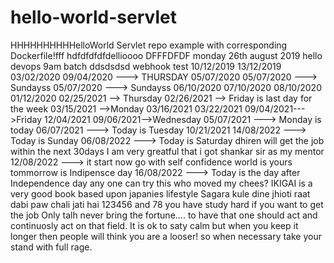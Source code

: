 # hello-world-servlet
HHHHHHHHHHelloWorld Servlet repo example with corresponding Dockerfile!fff
hdfdfdfdfdellioooo
DFFFDFDF
monday 26th august 2019 
hello
devops 9am batch
ddsdsdsd
webhook test
10/12/2019
13/12/2019
03/02/2020
09/04/2020 ---> THURSDAY
05/07/2020
05/07/2020 ---> Sundayss
05/07/2020 ---> Sundayss
06/10/2020
07/10/2020
08/10/2020
01/12/2020
02/25/2021 --> Thursday
02/26/2021 --> Friday is last day for the week
03/15/2021 -->Monday
03/16/2021
03/22/2021
09/04/2021--->Friday
12/04/2021
09/06/2021-->Wednesday
05/07/2021 ---> Monday is today
06/07/2021 ---> Today is Tuesday
10/21/2021
14/08/2022 ---> Today is Sunday
06/08/2022 ---> Today is Saturday
dhiren will get the job within the next 30days
I am very greatful that i got shankar sir as my mentor
12/08/2022 ---> it start now 
go with self confidence world is yours
tommorrow is Indipensce day
16/08/2022 ---> Today is the day after Independence day 
any one can try this
who moved my chees?
IKIGAI is a very good book based upon japanies lifestyle
Sagara kule dine jhioti
raat dabi paw chali jati hai
123456 and 78
you have study hard if you want to get the job 
Only talh never bring the fortune.... to have that one should act and continuosly act on that field.
It is ok to saty calm but when you keep it longer then people will think you are a looser! so when necessary take your stand with full rage.
